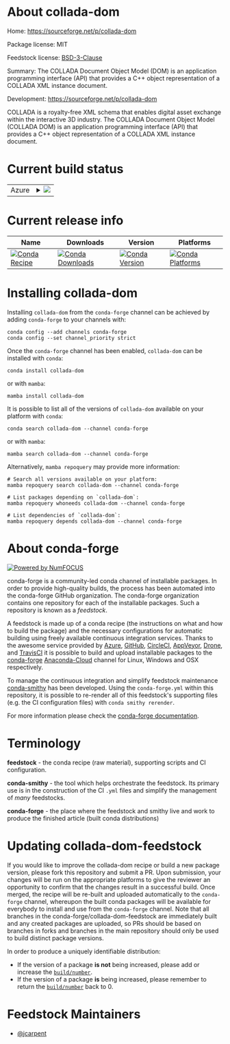 About collada-dom
=================

Home: https://sourceforge.net/p/collada-dom

Package license: MIT

Feedstock license: [BSD-3-Clause](https://github.com/conda-forge/collada-dom-feedstock/blob/main/LICENSE.txt)

Summary: The COLLADA Document Object Model (DOM) is an application programming interface (API) that provides a C++ object representation of a COLLADA XML instance document.

Development: https://sourceforge.net/p/collada-dom

COLLADA is a royalty-free XML schema that enables digital asset exchange within the interactive 3D industry. The COLLADA Document Object Model (COLLADA DOM) is an application programming interface (API) that provides a C++ object representation of a COLLADA XML instance document.


Current build status
====================


<table>
    
  <tr>
    <td>Azure</td>
    <td>
      <details>
        <summary>
          <a href="https://dev.azure.com/conda-forge/feedstock-builds/_build/latest?definitionId=9485&branchName=main">
            <img src="https://dev.azure.com/conda-forge/feedstock-builds/_apis/build/status/collada-dom-feedstock?branchName=main">
          </a>
        </summary>
        <table>
          <thead><tr><th>Variant</th><th>Status</th></tr></thead>
          <tbody><tr>
              <td>linux_64</td>
              <td>
                <a href="https://dev.azure.com/conda-forge/feedstock-builds/_build/latest?definitionId=9485&branchName=main">
                  <img src="https://dev.azure.com/conda-forge/feedstock-builds/_apis/build/status/collada-dom-feedstock?branchName=main&jobName=linux&configuration=linux_64_" alt="variant">
                </a>
              </td>
            </tr><tr>
              <td>osx_64</td>
              <td>
                <a href="https://dev.azure.com/conda-forge/feedstock-builds/_build/latest?definitionId=9485&branchName=main">
                  <img src="https://dev.azure.com/conda-forge/feedstock-builds/_apis/build/status/collada-dom-feedstock?branchName=main&jobName=osx&configuration=osx_64_" alt="variant">
                </a>
              </td>
            </tr><tr>
              <td>osx_arm64</td>
              <td>
                <a href="https://dev.azure.com/conda-forge/feedstock-builds/_build/latest?definitionId=9485&branchName=main">
                  <img src="https://dev.azure.com/conda-forge/feedstock-builds/_apis/build/status/collada-dom-feedstock?branchName=main&jobName=osx&configuration=osx_arm64_" alt="variant">
                </a>
              </td>
            </tr><tr>
              <td>win_64</td>
              <td>
                <a href="https://dev.azure.com/conda-forge/feedstock-builds/_build/latest?definitionId=9485&branchName=main">
                  <img src="https://dev.azure.com/conda-forge/feedstock-builds/_apis/build/status/collada-dom-feedstock?branchName=main&jobName=win&configuration=win_64_" alt="variant">
                </a>
              </td>
            </tr>
          </tbody>
        </table>
      </details>
    </td>
  </tr>
</table>

Current release info
====================

| Name | Downloads | Version | Platforms |
| --- | --- | --- | --- |
| [![Conda Recipe](https://img.shields.io/badge/recipe-collada--dom-green.svg)](https://anaconda.org/conda-forge/collada-dom) | [![Conda Downloads](https://img.shields.io/conda/dn/conda-forge/collada-dom.svg)](https://anaconda.org/conda-forge/collada-dom) | [![Conda Version](https://img.shields.io/conda/vn/conda-forge/collada-dom.svg)](https://anaconda.org/conda-forge/collada-dom) | [![Conda Platforms](https://img.shields.io/conda/pn/conda-forge/collada-dom.svg)](https://anaconda.org/conda-forge/collada-dom) |

Installing collada-dom
======================

Installing `collada-dom` from the `conda-forge` channel can be achieved by adding `conda-forge` to your channels with:

```
conda config --add channels conda-forge
conda config --set channel_priority strict
```

Once the `conda-forge` channel has been enabled, `collada-dom` can be installed with `conda`:

```
conda install collada-dom
```

or with `mamba`:

```
mamba install collada-dom
```

It is possible to list all of the versions of `collada-dom` available on your platform with `conda`:

```
conda search collada-dom --channel conda-forge
```

or with `mamba`:

```
mamba search collada-dom --channel conda-forge
```

Alternatively, `mamba repoquery` may provide more information:

```
# Search all versions available on your platform:
mamba repoquery search collada-dom --channel conda-forge

# List packages depending on `collada-dom`:
mamba repoquery whoneeds collada-dom --channel conda-forge

# List dependencies of `collada-dom`:
mamba repoquery depends collada-dom --channel conda-forge
```


About conda-forge
=================

[![Powered by
NumFOCUS](https://img.shields.io/badge/powered%20by-NumFOCUS-orange.svg?style=flat&colorA=E1523D&colorB=007D8A)](https://numfocus.org)

conda-forge is a community-led conda channel of installable packages.
In order to provide high-quality builds, the process has been automated into the
conda-forge GitHub organization. The conda-forge organization contains one repository
for each of the installable packages. Such a repository is known as a *feedstock*.

A feedstock is made up of a conda recipe (the instructions on what and how to build
the package) and the necessary configurations for automatic building using freely
available continuous integration services. Thanks to the awesome service provided by
[Azure](https://azure.microsoft.com/en-us/services/devops/), [GitHub](https://github.com/),
[CircleCI](https://circleci.com/), [AppVeyor](https://www.appveyor.com/),
[Drone](https://cloud.drone.io/welcome), and [TravisCI](https://travis-ci.com/)
it is possible to build and upload installable packages to the
[conda-forge](https://anaconda.org/conda-forge) [Anaconda-Cloud](https://anaconda.org/)
channel for Linux, Windows and OSX respectively.

To manage the continuous integration and simplify feedstock maintenance
[conda-smithy](https://github.com/conda-forge/conda-smithy) has been developed.
Using the ``conda-forge.yml`` within this repository, it is possible to re-render all of
this feedstock's supporting files (e.g. the CI configuration files) with ``conda smithy rerender``.

For more information please check the [conda-forge documentation](https://conda-forge.org/docs/).

Terminology
===========

**feedstock** - the conda recipe (raw material), supporting scripts and CI configuration.

**conda-smithy** - the tool which helps orchestrate the feedstock.
                   Its primary use is in the construction of the CI ``.yml`` files
                   and simplify the management of *many* feedstocks.

**conda-forge** - the place where the feedstock and smithy live and work to
                  produce the finished article (built conda distributions)


Updating collada-dom-feedstock
==============================

If you would like to improve the collada-dom recipe or build a new
package version, please fork this repository and submit a PR. Upon submission,
your changes will be run on the appropriate platforms to give the reviewer an
opportunity to confirm that the changes result in a successful build. Once
merged, the recipe will be re-built and uploaded automatically to the
`conda-forge` channel, whereupon the built conda packages will be available for
everybody to install and use from the `conda-forge` channel.
Note that all branches in the conda-forge/collada-dom-feedstock are
immediately built and any created packages are uploaded, so PRs should be based
on branches in forks and branches in the main repository should only be used to
build distinct package versions.

In order to produce a uniquely identifiable distribution:
 * If the version of a package **is not** being increased, please add or increase
   the [``build/number``](https://docs.conda.io/projects/conda-build/en/latest/resources/define-metadata.html#build-number-and-string).
 * If the version of a package **is** being increased, please remember to return
   the [``build/number``](https://docs.conda.io/projects/conda-build/en/latest/resources/define-metadata.html#build-number-and-string)
   back to 0.

Feedstock Maintainers
=====================

* [@jcarpent](https://github.com/jcarpent/)

